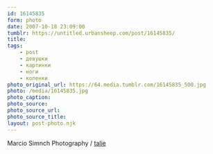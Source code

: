 ```yaml
---
id: 16145835
form: photo
date: 2007-10-18 23:09:00
tumblr: https://untitled.urbansheep.com/post/16145835/
title:
tags:
    - post
    - девушки
    - картинки
    - ноги
    - коленки
photo_original_url: https://64.media.tumblr.com/16145835_500.jpg
photo: /media/16145835.jpg
photo_caption: 
photo_source:
photo_source_url:
photo_source_title:
layout: post-photo.njk
---
```


<p>Marcio Simnch Photography / <a href="http://marciosimnch.com/talie/">talie</a></p>
